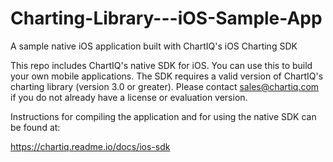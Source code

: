 # Charting-Library---iOS-Sample-App
A sample native iOS application built with ChartIQ's iOS Charting SDK

This repo includes ChartIQ's native SDK for iOS. You can use this to build your own mobile applications. The SDK requires a valid version of ChartIQ's charting library (version 3.0 or greater). Please contact sales@chartiq.com if you do not already have a license or evaluation version.

Instructions for compiling the application and for using the native SDK can be found at:

https://chartiq.readme.io/docs/ios-sdk
